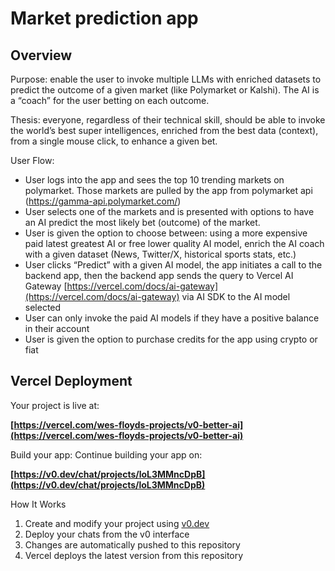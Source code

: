 # Market prediction app

## Overview

Purpose: enable the user to invoke multiple LLMs with enriched datasets to predict the outcome of a given market (like Polymarket or Kalshi). The AI is a “coach” for the user betting on each outcome.

Thesis: everyone, regardless of their technical skill, should be able to invoke the world’s best super intelligences, enriched from the best data (context), from a single mouse click, to enhance a given bet.  



User Flow:
* User logs into the app and sees the top 10 trending markets on polymarket. Those markets are pulled by the app from polymarket api (https://gamma-api.polymarket.com/)  
* User selects one of the markets and is presented with options to have an AI predict the most likely bet (outcome) of the market.  
* User is given the option to choose between: using a more expensive paid latest greatest AI or free lower quality AI model, enrich the AI coach with a given dataset (News, Twitter/X, historical sports stats, etc.)  
* User clicks “Predict” with a given AI model, the app initiates a call to the backend app, then the backend app sends the query to Vercel AI Gateway [https://vercel.com/docs/ai-gateway](https://vercel.com/docs/ai-gateway) via  AI SDK to the AI model selected  
* User can only invoke the paid AI models if they have a positive balance in their account  
* User is given the option to purchase credits for the app using crypto or fiat


## Vercel Deployment

Your project is live at:

**[https://vercel.com/wes-floyds-projects/v0-better-ai](https://vercel.com/wes-floyds-projects/v0-better-ai)**

Build your app: Continue building your app on:

**[https://v0.dev/chat/projects/loL3MMncDpB](https://v0.dev/chat/projects/loL3MMncDpB)**

How It Works

1. Create and modify your project using [v0.dev](https://v0.dev)
2. Deploy your chats from the v0 interface
3. Changes are automatically pushed to this repository
4. Vercel deploys the latest version from this repository
